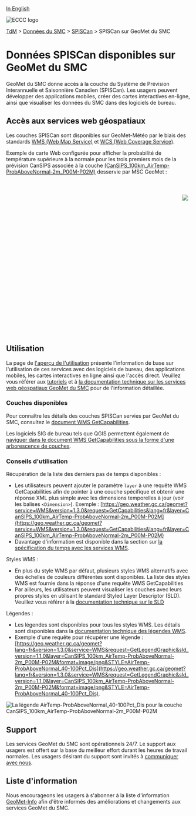 [In English](readme_cansips-geomet_en.md)


![ECCC logo](../../img_eccc-logo.png)


[TdM](../../readme_fr.md) > [Données du SMC](../readme_fr.md) > [SPISCan](readme_cansips_fr.md) > SPISCan sur GeoMet du SMC

# Données SPISCan disponibles sur GeoMet du SMC

GeoMet du SMC donne accès à la couche du Système de Prévision Interannuelle et Saisonnière Canadien (SPISCan). Les usagers peuvent développer des applications mobiles, créer des cartes interactives en-ligne, ainsi que visualiser les données du SMC dans des logiciels de bureau.


## Accès aux services web géospatiaux

Les couches SPISCan sont disponibles sur GeoMet-Météo par le biais des standards [WMS (Web Map Service)](../../msc-geomet/wms_fr.md) et [WCS (Web Coverage Service)](../../msc-geomet/wcs_fr.md).

Exemple de carte Web configurée pour afficher la probabilité de température supérieure à la normale pour les trois premiers mois de la prévision CanSIPS associée à la couche [(CanSIPS_100km_AirTemp-ProbAboveNormal-2m_P00M-P02M)](https://geo.weather.gc.ca/geomet?service=WMS&version=1.3.0&request=GetCapabilities&lang=fr&layer=CanSIPS_100km_AirTemp-ProbAboveNormal-2m_P00M-P02M) desservie par MSC GeoMet :

<div id="map" style="height: 400px; position: relative">
  <div id="legend-popup">
  <div id="legend-popup-content">
    <img id="legend-img" src="https://geo.weather.gc.ca/geomet?lang=fr&version=1.3.0&service=WMS&request=GetLegendGraphic&sld_version=1.1.0&layer=CanSIPS_100km_AirTemp-ProbAboveNormal-2m_P00M-P02M&format=image/png&STYLE=default"/>
  </div>
</div>
</div>

</br>

## Utilisation

La page de [l'aperçu de l'utilisation](../../usage/readme_fr.md) présente l'information de base sur l'utilisation de ces services avec des logiciels de bureau, des applications mobiles, les cartes interactives en ligne ainsi que l'accès direct. Veuillez vous référer aux [tutoriels](../../usage/tutorials_fr.md) et à [la documentation technique sur les services web géospatiaux GeoMet du SMC](../../msc-geomet/readme_fr.md#standards-disponibles) pour de l'information détaillée.

### Couches disponibles

Pour connaître les détails des couches SPISCan servies par GeoMet du SMC, consultez le [document WMS GetCapabilities](https://geo.weather.gc.ca/geomet?service=WMS&version=1.3.0&request=GetCapabilities&lang=f).

Les logiciels SIG de bureau tels que QGIS permettent également de [naviguer dans le document WMS GetCapabilities sous la forme d'une arborescence de couches](../../usage/tutorial_WMS_QGIS_fr.md).

### Conseils d'utilisation

Récupération de la liste des derniers pas de temps disponibles :

* Les utilisateurs peuvent ajouter le paramètre `layer` à une requête WMS GetCapabilities afin de pointer à une couche spécifique et obtenir une réponse XML plus simple avec les dimensions temporelles à jour (voir les balises `<Dimension>`). Exemple : [https://geo.weather.gc.ca/geomet?service=WMS&version=1.3.0&request=GetCapabilities&lang=fr&layer=CanSIPS_100km_AirTemp-ProbAboveNormal-2m_P00M-P02M](https://geo.weather.gc.ca/geomet?service=WMS&version=1.3.0&request=GetCapabilities&lang=fr&layer=CanSIPS_100km_AirTemp-ProbAboveNormal-2m_P00M-P02M)
* Davantage d'information est disponible dans la section sur [la spécification du temps avec les services WMS](../../../msc-geomet/wms_fr#specification-du-temps).

Styles WMS :

* En plus du style WMS par défaut, plusieurs styles WMS alternatifs avec des échelles de couleurs différentes sont disponibles. La liste des styles WMS est fournie dans la réponse d'une requête WMS GetCapabilities
* Par ailleurs, les utilisateurs peuvent visualiser les couches avec leurs propres styles en utilisant le standard Styled Layer Descriptor (SLD). Veuillez vous référer à la [documentation technique sur le SLD](../../../msc-geomet/wms_fr#specification-des-styles)

Légendes :

* Les légendes sont disponibles pour tous les styles WMS. Les détails sont disponibles dans la [documentation technique des légendes WMS](../../../msc-geomet/wms_fr#wms-getlegendgraphic).
* Exemple d'une requête pour récupérer une légende :  [https://geo.weather.gc.ca/geomet?lang=fr&version=1.3.0&service=WMS&request=GetLegendGraphic&sld_version=1.1.0&layer=CanSIPS_100km_AirTemp-ProbAboveNormal-2m_P00M-P02M&format=image/png&STYLE=AirTemp-ProbAboveNormal_40-100Pct_Dis](https://geo.weather.gc.ca/geomet?lang=fr&version=1.3.0&service=WMS&request=GetLegendGraphic&sld_version=1.1.0&layer=CanSIPS_100km_AirTemp-ProbAboveNormal-2m_P00M-P02M&format=image/png&STYLE=AirTemp-ProbAboveNormal_40-100Pct_Dis).

![La légende AirTemp-ProbAboveNormal_40-100Pct_Dis pour la couche CanSIPS_100km_AirTemp-ProbAboveNormal-2m_P00M-P02M](https://geo.weather.gc.ca/geomet?lang=fr&version=1.3.0&service=WMS&request=GetLegendGraphic&sld_version=1.1.0&layer=CanSIPS_100km_AirTemp-ProbAboveNormal-2m_P00M-P02M&format=image/png&STYLE=AirTemp-ProbAboveNormal_40-100Pct_Dis)


## Support

Les services GeoMet du SMC sont opérationnels 24/7. Le support aux usagers est offert sur la base du meilleur effort durant les heures de travail normales. Les usagers désirant du support sont invités à [communiquer avec nous](https://weather.gc.ca/mainmenu/contact_us_e.html).


## Liste d'information

Nous encourageons les usagers à s'abonner à la liste d'information [GeoMet-Info](https://comm.collab.science.gc.ca/mailman3/postorius/lists/geomet-info/) afin d'être informés des améliorations et changements aux services GeoMet du SMC.

<style>
  #legend-img {
    margin: 0px;
  }
  #legend-popup {
    position: absolute;
    top: 40px;
    right: 8px;
    z-index: 2;
  }
  .legend-switch{
    top: 8px;
    right: .5em;
  }
  .ol-touch .legend-switch {
    top: 80px;
  }
</style>

<link rel="stylesheet" href="https://cdn.jsdelivr.net/npm/ol@v7.3.0/ol.css" type="text/css"/>
<script src="https://cdn.polyfill.io/v2/polyfill.min.js?features=requestAnimationFrame,Element.prototype.classList,URL"></script>
<script src="https://cdn.jsdelivr.net/npm/ol@v7.3.0/dist/ol.js"></script>
<script src="https://cdnjs.cloudflare.com/ajax/libs/FileSaver.js/1.3.3/FileSaver.min.js"></script>
<script>
    function isIE() {
      return window.navigator.userAgent.match(/(MSIE|Trident)/);
    }
    var head = document.getElementsByTagName('head')[0];
    var js = document.createElement("script");
    js.type = "text/javascript";
    if (isIE())
    {
        js.src = "../../../js/cansips_ie.js";
        document.getElementById("controller").setAttribute("hidden", true);
    }
    else
    {
        js.src = "../../../js/cansips.js";
    }
    head.appendChild(js);
</script>